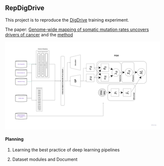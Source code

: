 ## RepDigDrive

This project is to reproduce the [DigDrive](https://github.com/maxwellsh/DIGDriver) training experiment. 

The paper: [Genome-wide mapping of somatic mutation rates uncovers drivers of cancer](https://www.nature.com/articles/s41587-022-01353-8) and the [method](https://static-content.springer.com/esm/art%3A10.1038%2Fs41587-022-01353-8/MediaObjects/41587_2022_1353_MOESM1_ESM.pdf)

![dig model architecture](https://github.com/jinxin-wang/RepDigDrive/blob/main/images/digmodel.png)

#### Planning

1. Learning the best practice of deep learning pipelines

2. Dataset modules and Document